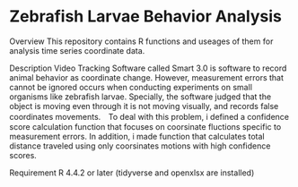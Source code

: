# Zebrafish Larvae Behavior Analysis

Overview This repository contains R functions and useages of them for analysis time series coordinate data.

Description
Video Tracking Software called Smart 3.0 is software to record animal behavior as coordinate change. However, measurement errors that cannot be ignored occurs when conducting experiments on small organisms like zebrafish larvae. Specially, the software judged that the object is moving even through it is not moving visually, and records false coordinates movements.　To deal with this problem, i defined a confidence score calculation function that focuses on coorsinate fluctions specific to measurement errors. In addition, i made function that calculates total distance traveled using only coorsinates motions with high confidence scores.

Requirement
R 4.4.2 or later
(tidyverse and openxlsx are installed)
